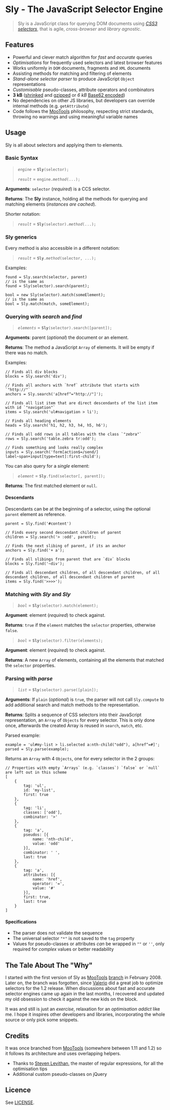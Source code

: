 # Sly - The JavaScript Selector Engine

> Sly is a JavaScript class for querying DOM documents using *[CSS3 selectors](http://www.w3.org/TR/css3-selectors/)*, that is agile, *cross-browser* and *library agnostic*.


## Features

 * Powerful and clever match algorithm for *fast* and *accurate* queries
 * *Optimisations* for frequently used selectors and latest browser features
 * Works uniformly in `DOM` documents, fragments and `XML` documents
 * Assisting methods for matching and filtering of elements
 * *Stand-alone selector parser* to produce JavaScript `Object` representations
 * *Customisable* pseudo-classes, attribute operators and combinators
 * **3 kB** ([shrinked](http://dean.edwards.name/packer/) and [gzipped](http://en.wikipedia.org/wiki/Gzip) or *6 kB* [Base62 encoded](http://dean.edwards.name/packer/))
 * No dependencies on other JS libraries, but developers can override internal methods (e.g. `getAttribute`)
 * Code follows the [MooTools](http://mootools.net) philosophy, respecting strict standards, throwing no warnings and using meaningful variable names


## Usage

Sly is all about selectors and applying them to elements.

### Basic Syntax

> *`engine`*  =  **`Sly`**`(selector);`
>
> *`result`*  =  `engine.`*`method`*`(...);`

**Arguments**: `selector` (*required*) is a CCS selector.

**Returns**: The **Sly** instance, holding all the methods for querying and matching elements (*instances are cached*).

Shorter notation:

> *`result`*  =  **`Sly`**`(selector).`*`method`*`(...);`

### Sly generics

Every method is also accessible in a different notation:

> *`result`*  =  **`Sly`**`.`*`method`*`(selector, ...);`

Examples:

	found = Sly.search(selector, parent)
	// is the same as
	found = Sly(selector).search(parent);
	
	bool = new Sly(selector).match(someElement);
	// is the same as
	bool = Sly.match(match, someElement);

### Querying with *search* and *find*

> *`elements`*  =  **`Sly`**`(selector).search([parent]);`

**Arguments**: parent (*optional*) the document or an element.

**Returns**: The method  a JavaScript `Array` of elements. It will be empty if there was no match.

Examples:

	// Finds all div blocks
	blocks = Sly.search('div');
	
	// Finds all anchors with `href` attribute that starts with `"http://"`
	anchors = Sly.search('a[href^="http://"]');
	
	// Finds all list item that are direct descendants of the list item with id `"navigation"`
	items = Sly.search('ul#navigation > li');
	
	// Finds all heading elements
	heads = Sly.search('h1, h2, h3, h4, h5, h6');
	
	// Finds all odd rows in all tables with the class `"zebra"`
	rows = Sly.search('table.zebra tr:odd');
	
	// Finds something and looks really complex
	inputs = Sly.search('form[action$=/send/] label~span+input[type=text]:first-child');

You can also query for a *single* element:

> *`element`*  =  **`Sly`**`.find(selector[, parent]);`

**Returns**: The first matched element or `null`.

#### Descendants

Descendants can be at the beginning of a selector, using the optional `parent` element as reference.

	parent = Sly.find('#content')
	
	// Finds every second descendant children of parent
	children = Sly.search('> :odd', parent);
	
	// Finds the next slibing of parent, if its an anchor
	anchors = Sly.find('+ a');
	
	// Finds all slibings from parent that are `div` blocks
	blocks = Sly.find('~div');
	
	// Finds all descendant children, of all descendant children, of all descendant children, of all descendant children of parent
	items = Sly.find('>>>>');

### Matching with *Sly* and *Sly*

> *`bool`*  =  **`Sly`**`(selector).match(element);`

**Argument**: element (*required*) to check against.

**Returns**: `true` if the `element` matches the `selector` properties, otherwise `false`.

> *`bool`*  =  **`Sly`**`(selector).filter(elements);`

**Argument**: element (*required*) to check against.

**Returns**: A new `Array` of elements, containing all the elements that matched the `selector` properties.

### Parsing with *parse*

> *`list`*  =  **`Sly`**`(selector).parse([plain]);`

**Arguments**: If `plain` (*optional*) is `true`, the parser will not call `Sly.compute` to add additional search and match
methods to the representation.

**Returns**: Splits a sequence of CSS selectors into their JavaScript representation, an `Array` of `Objects` for every selector.
This is only done once, afterwards the created Array is reused in `search`, `match`, etc.

Parsed example:

	example = 'ul#my-list > li.selected a:nth-child("odd"), a[href^=#]';
	parsed = Sly.parse(example);

Returns an `Array` with 4 `Objects`, one for every selector in the 2 groups:

	// Properties with empty `Arrays` (e.g. `classes`) `false` or `null` are left out in this scheme
	[
		{
			tag: 'ul',
			id: 'my-list',
			first: true
		},
		{
			tag: 'li',
			classes: ['odd'],
			combinator: '>'
		},
		{
			tag: 'a',
			pseudos: [{
				name: 'nth-child',
				value: 'odd'
			}],
			combinator: ' ',
			last: true
		},
		{
			tag: 'a',
			attributes: [{
				name: 'href',
				operator: '=',
				value: '#'
			}],
			first: true,
			last: true
		}
	]


#### Specifications

 * The parser does not validate the sequence
 * The universal selector `"*"` is not saved to the `tag` property
 * Values for pseudo-classes or attributes *can* be wrapped in `""` or `''`, only required for *complex* values or better readability


## The Tale About The "Why" 

I started with the first version of Sly as [MooTools](http://mootools.net) [branch](http://svn.mootools.net/branches/NewSelectorParser/) in February 2008.
Later on, the branch was forgotten, since [Valerio](http://mad4milk.net) did a great job to optimize selectors for the 1.2 release.
When discussions about fast and accurate selector engines came up again in the last months, I recovered and updated
my old obsession to check it against the new kids on the block.

It was and still is just an *exercise*, relaxation for an *optimisation addict* like me. I hope it inspires other developers and
libraries, incorporating the whole source or only pick some snippets.


## Credits

It was once branched from [MooTools](http://mootools.net) (somewhere between 1.11 and 1.2) so it follows its architecture and uses overlapping helpers.

 * Thanks to [Steven Levithan](http://blog.stevenlevithan.com/), the master of regular expressions, for all the optimisation tips
 * Additional custom pseudo-classes on jQuery


## Licence

See [LICENSE](LICENSE).
